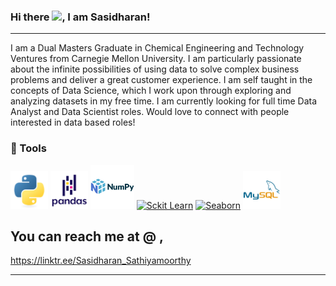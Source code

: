 ### Hi there <img src="https://raw.githubusercontent.com/MartinHeinz/MartinHeinz/master/wave.gif" width="30px">, I am Sasidharan!

-------

I am a Dual Masters Graduate in Chemical Engineering and Technology Ventures from Carnegie Mellon University. I am particularly passionate about the infinite possibilities of using data to solve complex business problems and deliver a great customer experience. I am self taught in the concepts of Data Science, which I work upon through exploring and analyzing datasets in my free time. I am currently looking for full time Data Analyst and Data Scientist roles. Would love to connect with people interested in data based roles! 

### 🧰 Tools 

[<img alt="Python Logo" width="60px" src="https://github.com/devicons/devicon/blob/master/icons/python/python-original.svg" />](https://www.python.org/)
[<img alt="Pandas" width="60px" src="https://github.com/devicons/devicon/blob/master/icons/pandas/pandas-original-wordmark.svg" />](https://pandas.pydata.org/)
[<img alt="Numpy" width="70px"  src="https://github.com/devicons/devicon/blob/master/icons/numpy/numpy-original-wordmark.svg" />](https://numpy.org/)
[<img alt="Sckit Learn" width="70px" height = "70px" src="https://upload.wikimedia.org/wikipedia/commons/0/05/Scikit_learn_logo_small.svg" />](https://scikit-learn.org/stable/)
[<img alt="Seaborn" width="60px" height ="60px" src="https://seaborn.pydata.org/_images/logo-mark-lightbg.svg" />](https://seaborn.pydata.org/)
[<img alt="My Sql" width="60px" src="https://github.com/devicons/devicon/blob/master/icons/mysql/mysql-original-wordmark.svg" />](https://www.mysql.com/)

## You can reach me at @ ,
https://linktr.ee/Sasidharan_Sathiyamoorthy

------
<!--
**Sasidharan25/Sasidharan25** is a ✨ _special_ ✨ repository because its `README.md` (this file) appears on your GitHub profile.

Here are some ideas to get you started:

- 🔭 I’m currently working on ...
- 🌱 I’m currently learning ...
- 👯 I’m looking to collaborate on ...
- 🤔 I’m looking for help with ...
- 💬 Ask me about ...
- 📫 How to reach me: ...
- 😄 Pronouns: ...
- ⚡ Fun fact: ...
-->
